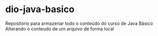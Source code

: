 # dio-java-basico
Repositório para armazenar todo o conteúdo do curso de Java Básico
Alterando o conteudo de um arquivo de forma local 